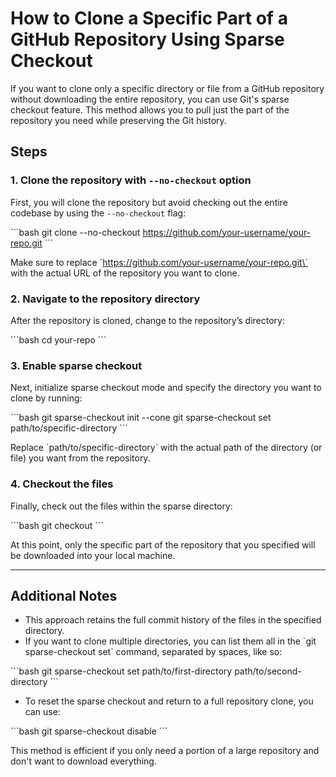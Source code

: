 # How to Clone a Specific Part of a GitHub Repository Using Sparse Checkout

If you want to clone only a specific directory or file from a GitHub repository without downloading the entire repository, you can use Git's sparse checkout feature. This method allows you to pull just the part of the repository you need while preserving the Git history.

## Steps

### 1. Clone the repository with `--no-checkout` option

First, you will clone the repository but avoid checking out the entire codebase by using the `--no-checkout` flag:

\`\`\`bash
git clone --no-checkout https://github.com/your-username/your-repo.git
\`\`\`

Make sure to replace \`https://github.com/your-username/your-repo.git\` with the actual URL of the repository you want to clone.

### 2. Navigate to the repository directory

After the repository is cloned, change to the repository’s directory:

\`\`\`bash
cd your-repo
\`\`\`

### 3. Enable sparse checkout

Next, initialize sparse checkout mode and specify the directory you want to clone by running:

\`\`\`bash
git sparse-checkout init --cone
git sparse-checkout set path/to/specific-directory
\`\`\`

Replace \`path/to/specific-directory\` with the actual path of the directory (or file) you want from the repository.

### 4. Checkout the files

Finally, check out the files within the sparse directory:

\`\`\`bash
git checkout
\`\`\`

At this point, only the specific part of the repository that you specified will be downloaded into your local machine.

---

## Additional Notes

- This approach retains the full commit history of the files in the specified directory.
- If you want to clone multiple directories, you can list them all in the \`git sparse-checkout set\` command, separated by spaces, like so:

\`\`\`bash
git sparse-checkout set path/to/first-directory path/to/second-directory
\`\`\`

- To reset the sparse checkout and return to a full repository clone, you can use:

\`\`\`bash
git sparse-checkout disable
\`\`\`

This method is efficient if you only need a portion of a large repository and don't want to download everything.

